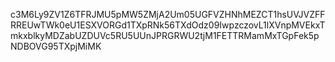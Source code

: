 c3M6Ly9ZV1Z6TFRJMU5pMW5ZMjA2Um05UGFVZHNhMEZCT1hsUVJVZFFRREUwTWk0eU1ESXVORGd1TXpRNk56TXdOdz09IwpzczovL1lXVnpMVEkxTmkxblkyMDZabUZDUVc5RU5UUnJPRGRWU2tjM1FETTRMamMxTGpFek5pNDBOVG95TXpjMiMK